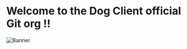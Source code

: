 # Welcome to the Dog Client official Git org !!

![Banner](https://yt3.googleusercontent.com/I21-6ip--m0LWpsnTYH2SwJhjgggd0JkXl6_gAzOhmVDeR3d626ruxPuC36TkFriJvT2pZn1qQ=w1707-fcrop64=1,00005a57ffffa5a8-k-c0xffffffff-no-nd-rj)